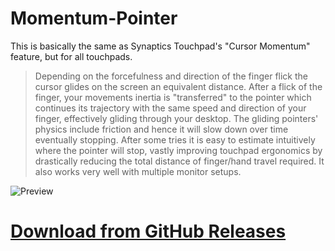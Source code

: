 # Momentum-Pointer

This is basically the same as Synaptics Touchpad's "Cursor Momentum" feature, but for all touchpads.

> Depending on the forcefulness and direction of the finger flick the cursor glides on the screen an equivalent distance.
After a flick of the finger, your movements inertia is "transferred" to the pointer which continues its trajectory with the same speed and direction of your finger, effectively gliding through your desktop. The gliding pointers' physics include friction and hence it will slow down over time eventually stopping. After some tries it is easy to estimate intuitively where the pointer will stop, vastly improving touchpad ergonomics by drastically reducing the total distance of finger/hand travel required. It also works very well with multiple monitor setups. 

![Preview](https://thumbs.gfycat.com/HardSpotlessFruitfly-size_restricted.gif)

# [Download from GitHub Releases](https://github.com/manciuszz/Momentum-Pointer/releases/download/v2.0/MomentumPointer.exe)

